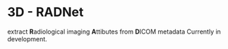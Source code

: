# 3D - RADNet
extract **R**adiological imaging **A**ttibutes from **D**ICOM metadata
Currently in development.
